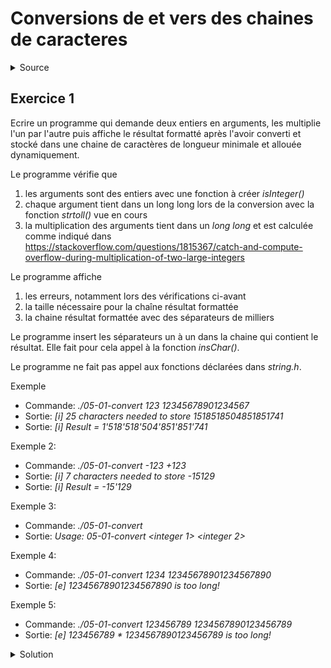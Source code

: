 # Conversions de et vers des chaines de caracteres
<details>
<summary>Source</summary>
(https://zestedesavoir.com/tutoriels/755/le-langage-c-1/1043_aggregats-memoire-et-fichiers/4283_les-chaines-de-caracteres/)
(https://codereview.stackexchange.com/questions/211384/biginteger-check-in-c-from-a-string)
</details>

## Exercice 1
Ecrire un programme qui demande deux entiers en arguments, les multiplie l'un par l'autre puis affiche le résultat formatté après l'avoir converti et stocké dans une chaine de caractères de longueur minimale et allouée dynamiquement. 

Le programme vérifie que 
1) les arguments sont des entiers avec une fonction à créer _isInteger()_
2) chaque argument tient dans un long long lors de la conversion avec la fonction _strtoll()_ vue en cours 
3) la multiplication des arguments tient dans un _long long_ et est calculée comme indiqué dans https://stackoverflow.com/questions/1815367/catch-and-compute-overflow-during-multiplication-of-two-large-integers

Le programme affiche
1) les erreurs, notamment lors des vérifications ci-avant
2) la taille nécessaire pour la chaîne résultat formattée
3) la chaine résultat formattée avec des séparateurs de milliers

Le programme insert les séparateurs un à un dans la chaine qui contient le résultat. Elle fait pour cela appel à la fonction _insChar()_.

Le programme ne fait pas appel aux fonctions déclarées dans _string.h_.

Exemple
- Commande: _./05-01-convert 123 12345678901234567_
- Sortie: _[i] 25 characters needed to store 1518518504851851741_
- Sortie: _[i] Result = 1'518'518'504'851'851'741_

Exemple 2:
- Commande: _./05-01-convert -123 +123_
- Sortie: _[i] 7 characters needed to store -15129_
- Sortie: _[i] Result = -15'129_

Exemple 3:
- Commande: _./05-01-convert_
- Sortie: _Usage: 05-01-convert <integer 1> <integer 2>_

Exemple 4:
- Commande: _./05-01-convert 1234 12345678901234567890_
- Sortie: _[e] 12345678901234567890 is too long!_

Exemple 5:
- Commande: _./05-01-convert 123456789 1234567890123456789_
- Sortie: _[e] 123456789 * 1234567890123456789 is too long!_

<details>
<summary>Solution</summary>

~~~cpp

#include <stdio.h>
#include <stdlib.h>
#include <stdbool.h>
#include <ctype.h>

// check whether a string contains an integer or not
// taken at https://stackoverflow.com/questions/1815367/catch-and-compute-overflow-during-multiplication-of-two-large-integers
bool isInteger(const char *str) {
    // negative or positive sign
    if (*str == '-' || *str == '+') {
        str++;
    }
    // at least one number
    if (*str == '\0') {
        return false;
    }
    // as many as you like
    while (isdigit((unsigned char)*str)) {
        str++;
    }

    return *str == '\0';
}

// insert char c at position pos into string str of length len
// len assumed to be correct
int insChar(char *str, int len, char c, int pos) {
    if ((pos < 0) || (pos > len)) return -1;
    for (int i = len; i >= pos; i--) str[i + 1] = str[i];  // include '\0'
    str[pos] = c;
    return 0;
}

int main(int argc, char *argv[]) {

    // usage: <command> <integer 1> <integer 2>
    if ((argc != 3) || !isInteger(argv[1]) || !isInteger(argv[2])) {
        printf("Usage: %s <integer 1> <integer 2>\n", argv[0]);
        return EXIT_FAILURE;
    }

    long long a, b, mult;  // argument integers and multiplication result

    // check that entered integers are not too long
    errno = 0;             // reset error flag
    a = strtoll(argv[1], NULL, 10);
    if (errno == ERANGE) { // test error flag for overflow
        printf("[e] %s is too long!\n", argv[1]);
        return EXIT_FAILURE;
    }
    b = strtoll(argv[2], NULL, 10);
    if (errno == ERANGE) { // test error flag for overflow
        printf("[e] %s is too long!\n", argv[2]);
        return EXIT_FAILURE;
    }

    mult = a * b;

    // check overflow during multiplication
    if ((a != 0) && (mult / a != b)) {
        printf("[e] %s * %s is too long!\n", argv[1], argv[2]);
        return EXIT_FAILURE;
    }

    // compute needed string length to display result
    int len = snprintf(NULL, 0, "%lld", mult);

    int ns = 0; // number of separators

    if (len < 0) {
        printf("[e] Error while converting %lld\n", mult);
        return EXIT_FAILURE;
    } else {
        ns = (len - 1) / 3 - 1;  // count separators 
        len += ns;               // and add them to length
        printf("[i] %d characters needed to store %lld\n", len + 1, mult);
    }

    // allocate the string buffer
    char *res = (char *)calloc(len + 1, sizeof * res); // include '\0'
    if (res == NULL) {
        printf("[e] Could not allocate %d characters!\n", len);
        free(res);
        return EXIT_FAILURE;
    }

    // convert the result to a string
    len = snprintf(res, len + 1, "%lld", mult);
    if (len < 0) {
        printf("[e] Error while converting %lld\n", mult);
        return EXIT_FAILURE;
    }

    // format the result with separators before every 3 digits
    ns = 0; // no separator yet
    for (int i = 1; i < len - 2; i++) { // separators start at position 3 and end before last digit
        if ((len - i) % 3 == 0) {       // separatord at position 3, 6, 9, ...
            if (insChar(res, len + ns, '\'', i + ns) < 0) {  // take into account added separators
                printf("[e] Could not insert separator at position %d!\n", i);
                return -1;
            }
            ns++; // one separator added
        }
    }

    printf("[i] Result = %s\n", res);
    return 0;
}

~~~
</details>